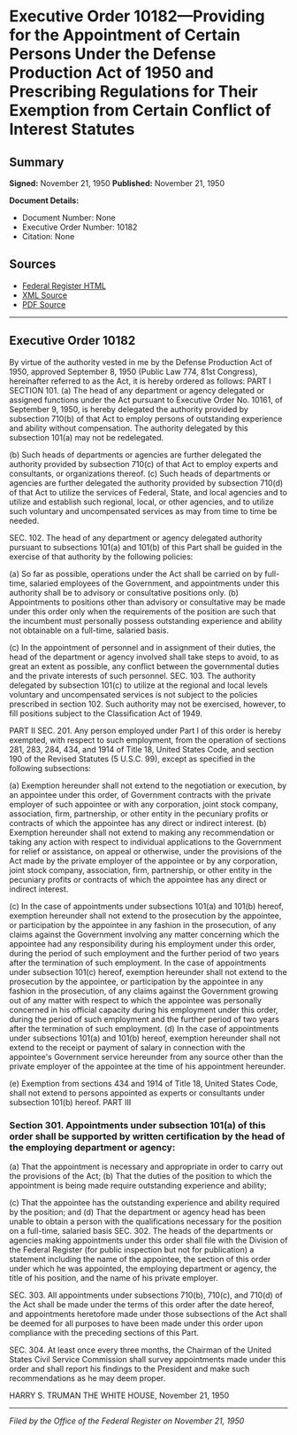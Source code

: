 # Executive Order 10182—Providing for the Appointment of Certain Persons Under the Defense Production Act of 1950 and Prescribing Regulations for Their Exemption from Certain Conflict of Interest Statutes

## Summary

**Signed:** November 21, 1950
**Published:** November 21, 1950

**Document Details:**
- Document Number: None
- Executive Order Number: 10182
- Citation: None

## Sources
- [Federal Register HTML](https://www.presidency.ucsb.edu/documents/executive-order-10182-providing-for-the-appointment-certain-persons-under-the-defense)
- [XML Source](None)
- [PDF Source](None)

---

## Executive Order 10182

By virtue of the authority vested in me by the Defense Production Act of 1950, approved September 8, 1950 (Public Law 774, 81st Congress), hereinafter referred to as the Act, it is hereby ordered as follows:
PART I
SECTION 101. (a) The head of any department or agency delegated or assigned functions under the Act pursuant to Executive Order No. 10161, of September 9, 1950, is hereby delegated the authority provided by subsection 710(b) of that Act to employ persons of outstanding experience and ability without compensation. The authority delegated by this subsection 101(a) may not be redelegated.

(b) Such heads of departments or agencies are further delegated the authority provided by subsection 710(c) of that Act to employ experts and consultants, or organizations thereof.
(c) Such heads of departments or agencies are further delegated the authority provided by subsection 710(d) of that Act to utilize the services of Federal, State, and local agencies and to utilize and establish such regional, local, or other agencies, and to utilize such voluntary and uncompensated services as may from time to time be needed.

SEC. 102. The head of any department or agency delegated authority pursuant to subsections 101(a) and 101(b) of this Part shall be guided in the exercise of that authority by the following policies:

(a) So far as possible, operations under the Act shall be carried on by full-time, salaried employees of the Government, and appointments under this authority shall be to advisory or consultative positions only.
(b) Appointments to positions other than advisory or consultative may be made under this order only when the requirements of the position are such that the incumbent must personally possess outstanding experience and ability not obtainable on a full-time, salaried basis.

(c) In the appointment of personnel and in assignment of their duties, the head of the department or agency involved shall take steps to avoid, to as great an extent as possible, any conflict between the governmental duties and the private interests of such personnel.
SEC. 103. The authority delegated by subsection 101(c) to utilize at the regional and local levels voluntary and uncompensated services is not subject to the policies prescribed in section 102. Such authority may not be exercised, however, to fill positions subject to the Classification Act of 1949.

PART II
SEC. 201. Any person employed under Part I of this order is hereby exempted, with respect to such employment, from the operation of sections 281, 283, 284, 434, and 1914 of Title 18, United States Code, and section 190 of the Revised Statutes (5 U.S.C. 99), except as specified in the following subsections:

(a) Exemption hereunder shall not extend to the negotiation or execution, by an appointee under this order, of Government contracts with the private employer of such appointee or with any corporation, joint stock company, association, firm, partnership, or other entity in the pecuniary profits or contracts of which the appointee has any direct or indirect interest.
(b) Exemption hereunder shall not extend to making any recommendation or taking any action with respect to individual applications to the Government for relief or assistance, on appeal or otherwise, under the provisions of the Act made by the private employer of the appointee or by any corporation, joint stock company, association, firm, partnership, or other entity in the pecuniary profits or contracts of which the appointee has any direct or indirect interest.

(c) In the case of appointments under subsections 101(a) and 101(b) hereof, exemption hereunder shall not extend to the prosecution by the appointee, or participation by the appointee in any fashion in the prosecution, of any claims against the Government involving any matter concerning which the appointee had any responsibility during his employment under this order, during the period of such employment and the further period of two years after the termination of such employment. In the case of appointments under subsection 101(c) hereof, exemption hereunder shall not extend to the prosecution by the appointee, or participation by the appointee in any fashion in the prosecution, of any claims against the Government growing out of any matter with respect to which the appointee was personally concerned in his official capacity during his employment under this order, during the period of such employment and the further period of two years after the termination of such employment.
(d) In the case of appointments under subsections 101(a) and 101(b) hereof, exemption hereunder shall not extend to the receipt or payment of salary in connection with the appointee's Government service hereunder from any source other than the private employer of the appointee at the time of his appointment hereunder.

(e) Exemption from sections 434 and 1914 of Title 18, United States Code, shall not extend to persons appointed as experts or consultants under subsection 101(b) hereof.
PART III
### Section 301. Appointments under subsection 101(a) of this order shall be supported by written certification by the head of the employing department or agency:

(a) That the appointment is necessary and appropriate in order to carry out the provisions of the Act;
(b) That the duties of the position to which the appointment is being made require outstanding experience and ability;

(c) That the appointee has the outstanding experience and ability required by the position; and
(d) That the department or agency head has been unable to obtain a person with the qualifications necessary for the position on a full-time, salaried basis
SEC. 302. The heads of the departments or agencies making appointments under this order shall file with the Division of the Federal Register (for public inspection but not for publication) a statement including the name of the appointee, the section of this order under which he was appointed, the employing department or agency, the title of his position, and the name of his private employer.

SEC. 303. All appointments under subsections 710(b), 710(c), and 710(d) of the Act shall be made under the terms of this order after the date hereof, and appointments heretofore made under those subsections of the Act shall be deemed for all purposes to have been made under this order upon compliance with the preceding sections of this Part.

SEC. 304. At least once every three months, the Chairman of the United States Civil Service Commission shall survey appointments made under this order and shall report his findings to the President and make such recommendations as he may deem proper.

HARRY S. TRUMAN
THE WHITE HOUSE,
November 21, 1950

---

*Filed by the Office of the Federal Register on November 21, 1950*
